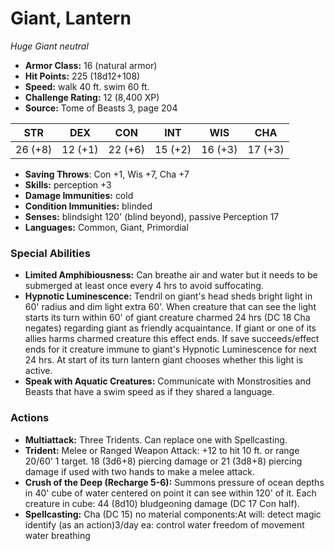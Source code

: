 # Giant, Lantern

*Huge* *Giant* *neutral*

- **Armor Class:** 16 (natural armor)
- **Hit Points:** 225 (18d12+108)
- **Speed:** walk 40 ft. swim 60 ft.
- **Challenge Rating:** 12 (8,400 XP)
- **Source:** Tome of Beasts 3, page 204

| STR | DEX | CON | INT | WIS | CHA |
| --- | --- | --- | --- | --- | --- |
| 26 (+8) | 12 (+1) | 22 (+6) | 15 (+2) | 16 (+3) | 17 (+3) |

- **Saving Throws**: Con +1, Wis +7, Cha +7
- **Skills:** perception +3
- **Damage Immunities:** cold
- **Condition Immunities:** blinded
- **Senses:** blindsight 120' (blind beyond), passive Perception 17
- **Languages:** Common, Giant, Primordial

### Special Abilities

- **Limited Amphibiousness:** Can breathe air and water but it needs to be submerged at least once every 4 hrs to avoid suffocating.
- **Hypnotic Luminescence:** Tendril on giant's head sheds bright light in 60' radius and dim light extra 60'. When creature that can see the light starts its turn within 60' of giant creature charmed 24 hrs (DC 18 Cha negates) regarding giant as friendly acquaintance. If giant or one of its allies harms charmed creature this effect ends. If save succeeds/effect ends for it creature immune to giant's Hypnotic Luminescence for next 24 hrs. At start of its turn lantern giant chooses whether this light is active.
- **Speak with Aquatic Creatures:** Communicate with Monstrosities and Beasts that have a swim speed as if they shared a language.

### Actions

- **Multiattack:** Three Tridents. Can replace one with Spellcasting.
- **Trident:** Melee or Ranged Weapon Attack: +12 to hit 10 ft. or range 20/60' 1 target. 18 (3d6+8) piercing damage or 21 (3d8+8) piercing damage if used with two hands to make a melee attack.
- **Crush of the Deep (Recharge 5-6):** Summons pressure of ocean depths in 40' cube of water centered on point it can see within 120' of it. Each creature in cube: 44 (8d10) bludgeoning damage (DC 17 Con half).
- **Spellcasting:** Cha (DC 15) no material components:At will: detect magic identify (as an action)3/day ea: control water freedom of movement water breathing


